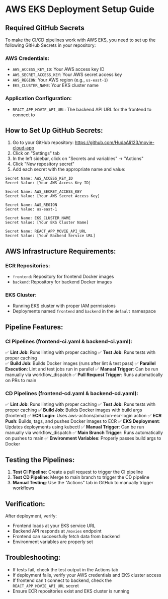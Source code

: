# AWS EKS Deployment Setup Guide

## Required GitHub Secrets

To make the CI/CD pipelines work with AWS EKS, you need to set up the following GitHub Secrets in your repository:

### AWS Credentials:
- `AWS_ACCESS_KEY_ID`: Your AWS access key ID
- `AWS_SECRET_ACCESS_KEY`: Your AWS secret access key
- `AWS_REGION`: Your AWS region (e.g., `us-east-1`)
- `EKS_CLUSTER_NAME`: Your EKS cluster name

### Application Configuration:
- `REACT_APP_MOVIE_API_URL`: The backend API URL for the frontend to connect to

## How to Set Up GitHub Secrets:

1. Go to your GitHub repository: https://github.com/HudaAli123/movie-cloud-app
2. Click on "Settings" tab
3. In the left sidebar, click on "Secrets and variables" → "Actions"
4. Click "New repository secret"
5. Add each secret with the appropriate name and value:

```
Secret Name: AWS_ACCESS_KEY_ID
Secret Value: [Your AWS Access Key ID]

Secret Name: AWS_SECRET_ACCESS_KEY
Secret Value: [Your AWS Secret Access Key]

Secret Name: AWS_REGION
Secret Value: us-east-1

Secret Name: EKS_CLUSTER_NAME
Secret Value: [Your EKS Cluster Name]

Secret Name: REACT_APP_MOVIE_API_URL
Secret Value: [Your Backend Service URL]
```

## AWS Infrastructure Requirements:

### ECR Repositories:
- `frontend`: Repository for frontend Docker images
- `backend`: Repository for backend Docker images

### EKS Cluster:
- Running EKS cluster with proper IAM permissions
- Deployments named `frontend` and `backend` in the `default` namespace

## Pipeline Features:

### CI Pipelines (frontend-ci.yaml & backend-ci.yaml):
✅ **Lint Job**: Runs linting with proper caching
✅ **Test Job**: Runs tests with proper caching  
✅ **Build Job**: Builds Docker images (runs after lint & test pass)
✅ **Parallel Execution**: Lint and test jobs run in parallel
✅ **Manual Trigger**: Can be run manually via workflow_dispatch
✅ **Pull Request Trigger**: Runs automatically on PRs to main

### CD Pipelines (frontend-cd.yaml & backend-cd.yaml):
✅ **Lint Job**: Runs linting with proper caching
✅ **Test Job**: Runs tests with proper caching
✅ **Build Job**: Builds Docker images with build args (frontend)
✅ **ECR Login**: Uses aws-actions/amazon-ecr-login action
✅ **ECR Push**: Builds, tags, and pushes Docker images to ECR
✅ **EKS Deployment**: Updates deployments using kubectl
✅ **Manual Trigger**: Can be run manually via workflow_dispatch
✅ **Main Branch Trigger**: Runs automatically on pushes to main
✅ **Environment Variables**: Properly passes build args to Docker

## Testing the Pipelines:

1. **Test CI Pipeline**: Create a pull request to trigger the CI pipeline
2. **Test CD Pipeline**: Merge to main branch to trigger the CD pipeline
3. **Manual Testing**: Use the "Actions" tab in GitHub to manually trigger workflows

## Verification:

After deployment, verify:
- Frontend loads at your EKS service URL
- Backend API responds at `/movies` endpoint
- Frontend can successfully fetch data from backend
- Environment variables are properly set

## Troubleshooting:

- If tests fail, check the test output in the Actions tab
- If deployment fails, verify your AWS credentials and EKS cluster access
- If frontend can't connect to backend, check the `REACT_APP_MOVIE_API_URL` secret
- Ensure ECR repositories exist and EKS cluster is running
